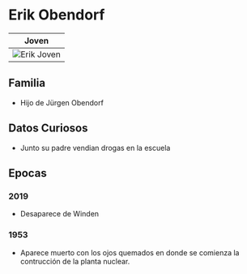 # Erik Obendorf

| Joven
| ---
| <img src="https://vignette.wikia.nocookie.net/dark-netflix/images/4/43/Erik_Obendorf_Missing_Poster.jpg/revision/latest?cb=20171113012631" alt="Erik Joven">

## Familia

* Hijo de Jürgen Obendorf

## Datos Curiosos

* Junto su padre vendian drogas en la escuela

## Epocas

### 2019

* Desaparece de Winden

### 1953

* Aparece muerto con los ojos quemados en donde se comienza la contrucción de la planta nuclear.